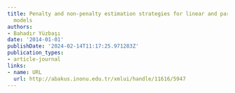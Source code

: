 ```yaml
---
title: Penalty and non-penalty estimation strategies for linear and partially linear
  models
authors:
- Bahadır Yüzbaşı
date: '2014-01-01'
publishDate: '2024-02-14T11:17:25.971283Z'
publication_types:
- article-journal
links:
- name: URL
  url: http://abakus.inonu.edu.tr/xmlui/handle/11616/5947
---
```

